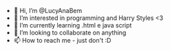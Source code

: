 - 👋 Hi, I’m @LucyAnaBem
- 👀 I’m interested in programming and Harry Styles <3
- 🌱 I’m currently learning .html e java script
- 💞️ I’m looking to collaborate on anything 
- 📫 How to reach me - just don't :D 

<!---
LucyAnaBem/LucyAnaBem is a ✨ special ✨ repository because its `README.md` (this file) appears on your GitHub profile.
You can click the Preview link to take a look at your changes.
--->

